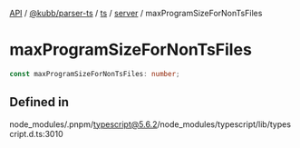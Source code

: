 [API](../../../../../../../packages.md) / [@kubb/parser-ts](../../../../../index.md) / [ts](../../../index.md) / [server](../index.md) / maxProgramSizeForNonTsFiles

# maxProgramSizeForNonTsFiles

```ts
const maxProgramSizeForNonTsFiles: number;
```

## Defined in

node\_modules/.pnpm/typescript@5.6.2/node\_modules/typescript/lib/typescript.d.ts:3010
